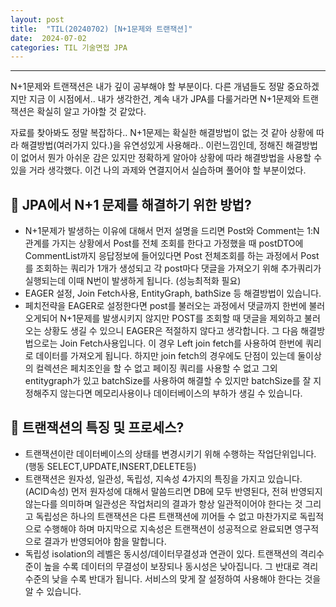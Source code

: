 ```yaml
---
layout: post
title:  "TIL(20240702) [N+1문제와 트랜잭션]"
date:  2024-07-02
categories: TIL 기술면접 JPA
---
```


---------------------------------------------------------------------

N+1문제와 트랜잭션은 내가 깊이 공부해야 할 부분이다. 다른 개념들도 정말 중요하겠지만 지금 이 시점에서.. 내가 생각한건, 계속 내가 JPA를 다룰거라면 N+1문제와 트랜잭션은 확실히 알고 가야할 것 같았다. 

자료를 찾아봐도 정말 복잡하다.. N+1문제는 확실한 해결방법이 없는 것 같아 상황에 따라 해결방법(여러가지 있다.)을 유연성있게 사용해라.. 이런느낌인데, 정해진 해결방법이 없어서 
뭔가 아쉬운 감은 있지만 정확하게 알아야 상황에 따라 해결방법을 사용할 수 있을 거라 생각했다. 이건 나의 과제와 연결지어서 실습하며 풀어야 할 부분이었다. 


## 📌 JPA에서 N+1 문제를 해결하기 위한 방법?
- N+1문제가 발생하는 이유에 대해서 먼저 설명을 드리면 Post와 Comment는 1:N관계를 가지는 상황에서 Post를 전체 조회를 한다고 가정했을 때 postDTO에 CommentList까지 응답정보에 들어있다면 Post 전체조회를 하는 과정에서 Post를 조회하는 쿼리가 1개가 생성되고 각 post마다 댓글을 가져오기 위해 추가쿼리가 실행되는데 이때 N번이 발생하게 됩니다. (성능최적화 필요)
- EAGER 설정, Join Fetch사용, EntityGraph, bathSize 등
해결방법이 있습니다.
- 페치전략을 EAGER로 설정한다면 post를 불러오는 과정에서 댓글까지 한번에 불러오게되어 N+1문제를 발생시키지 않지만 POST를 조회할 때 댓글을 제외하고 불러오는 상황도 생길 수 있으니 EAGER은 적절하지 않다고 생각합니다. 
그 다음 해결방법으로는 Join Fetch사용입니다. 이 경우 Left join fetch를 사용하여 한번에 쿼리로 데이터를 가져오게 됩니다. 하지만 join fetch의 경우에도 단점이 있는데 둘이상의 컬렉션은 페치조인을 할 수 없고 페이징 쿼리를 사용할 수 없고 
그외 entitygraph가 있고 batchSize를 사용하여 해결할 수 있지만 batchSize를 잘 지정해주지 않는다면 메모리사용이나 데이터베이스의 부하가 생길 수 있습니다. 

## 📌 트랜잭션의 특징 및 프로세스?
- 트랜잭션이란 데이터베이스의 상태를 변경시키기 위해 수행하는 작업단위입니다.(행동 SELECT,UPDATE,INSERT,DELETE등) 
- 트랜잭션은 원자성, 일관성, 독립성, 지속성 4가지의 특징을 가지고 있습니다. (ACID속성) 먼저 원자성에 대해서 말씀드리면 DB에 모두 반영된다, 전혀 반영되지 않는다를 의미하며 일관성은 작업처리의 결과가 항상 일관적이어야 한다는 것 그리고 독립성은 하나의 트랜잭션은 다른 트랜잭션에 끼어들 수 없고 마찬가지로 독립적으로 수행해야 하며 마지막으로 지속성은 트랜잭션이 성공적으로 완료되면 영구적으로 결과가 반영되어야 함을 말합니다. 
- 독립성 isolation의 레벨은 동시성/데이터무결성과 연관이 있다. 트랜잭션의 격리수준이 높을 수록 데이터의 무결성이 보장되나 동시성은 낮아집니다. 그 반대로 격리수준의 낮을 수록 반대가 됩니다. 서비스의 맞게 잘 설정하여 사용해야 한다는 것을 알 수 있습니다. 